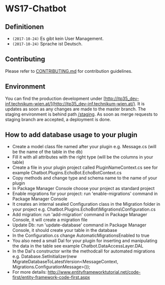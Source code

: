 # WS17-Chatbot

## Definitionen

* ``(2017-10-24)`` Es gibt kein User Management.
* ``(2017-10-24)`` Sprache ist Deutsch.

## Contributing

Please refer to [CONTRIBUTING.md](/CONTRIBUTING.md) for contribution guidelines.

## Environment

You can find the production development under [http://itp35_dev-inf.technikum-wien.at/](http://itp35_dev-inf.technikum-wien.at/). It is updates as soon as any changes are made to the master branch. The staging environment is behind path [/staging](http://itp35_dev-inf.technikum-wien.at/staging). As soon as merge requests to staging branch are accepted, a deployment is done.


## How to add database usage to your plugin

* Create a model class file named after your plugin e.g. Message.cs (will be the name of the table in the db)
* Fill it with all attributes with the right type (will be the columns in your table)
* Create a file in your plugin project called PluginNameContext.cs see for example Chatbot.Plugins.EchoBot.EchoBotContext.cs
* Copy methods and change type and schema name to the name of your plugin
* In Package Manager Console choose your project as standard project
* Enable migrations for your project: run 'enable-migrations' command in Package Manager Console
* It creates an internal sealed Configuration class in the Migration folder in your project e.g. Chatbot.Plugins.EchoBot\Migrations\Configuration.cs
* Add migration: run 'add-migration' command in Package Manager Console, it will create a migration file 
* Update Db: run 'update-database' command in Package Manager Console, it should create your table in the database
* In the Configuration.cs change AutomaticMigrationsEnabled to true 
* You also need a small Dal for your plugin for inserting and manipulating the data in the table see example Chatbot.DataAccessLayer.DAL
* In the Dal's constructor write the methodcall for automated migrations e.g. Database.SetInitializer<MessageContext>(new MigrateDatabaseToLatestVersion<MessageContext, Migrations.ConfigurationMessage>());
* For more details: http://www.entityframeworktutorial.net/code-first/entity-framework-code-first.aspx